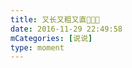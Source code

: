 ```yaml
---
title: 又长又粗又直🤪🤪🤪
date: 2016-11-29 22:49:58
mCategories: [说说]
type: moment
---
```


<div id="pics-20161129224958"></div>

<script>
var data = [
    {"link": "2016-11-29_000000.jpeg", "type": "shuoshuo"}
];
picsRender(data, "pics-20161129224958");
</script>
